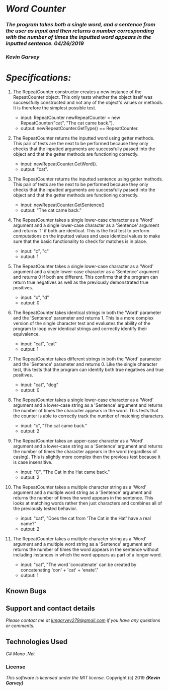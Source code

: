 # _Word Counter_

### _The program takes both a single word, and a sentence from the user as input and then returns a number corresponding with the number of times the inputted word appears in the inputted sentence. 04/26/2019_

### _***Kevin Garvey***_

# _Specifications:_

1. The RepeatCounter constructor creates a new instance of the RepeatCounter object. This only tests whether the object itself was successfully constructed and not any of the object's values or methods. It is therefore the simplest possible test.
    - input: RepeatCounter newRepeatCounter = new RepeatCounter("cat", "The cat came back.").
    - output: newRepeatCounter.GetType() == RepeatCounter.

2. The RepeatCounter returns the inputted word using getter methods. This pair of tests are the next to be performed because they only checks that the inputted arguments are successfully passed into the object and that the getter methods are functioning correctly.
    - input: newRepeatCounter.GetWord().
    - output: "cat".

3. The RepeatCounter returns the inputted sentence using getter methods. This pair of tests are the next to be performed because they only checks that the inputted arguments are successfully passed into the object and that the getter methods are functioning correctly.
    - input: newRepeatCounter.GetSentence()
    - output: "The cat came back."

4. The RepeatCounter takes a single lower-case character as a 'Word' argument and a single lower-case character as a 'Sentence' argument and returns '1' if both are identical. This is the first test to perform computations on the inputted values and uses identical values to make sure that the basic functionality to check for matches is in place.
    - input: "c", "c"
    - output: 1

5. The RepeatCounter takes a single lower-case character as a 'Word' argument and a single lower-case character as a 'Sentence' argument and returns 0 if both are different. This confirms that the program can return true negatives as well as the previously demonstrated true positives.
    - input: "c", "d"
    - output: 0

6. The RepeatCounter takes identical strings in both the 'Word' parameter and the 'Sentence' parameter and returns 1. This is a more complex version of the single character test and evaluates the ability of the program to loop over identical strings and correctly identify their equivalence.
    - input: "cat", "cat"
    - output: 1

7. The RepeatCounter takes different strings in both the 'Word' parameter and the 'Sentence' parameter and returns 0. Like the single character test, this tests that the program can identify both true negatives and true positives.
    - input: "cat", "dog"
    - output: 0

8. The RepeatCounter takes a single lower-case character as a 'Word' argument and a lower-case string as a 'Sentence' argument and returns the number of times the character appears in the word. This tests that the counter is able to correctly track the number of matching characters.   
    - input: "c", "The cat came back."
    - output: 2

9. The RepeatCounter takes an upper-case character as a 'Word' argument and a lower-case string as a 'Sentence' argument and returns the number of times the character appears in the word (regardless of casing). This is slightly more complex then the previous test because it is case insensitive.
    - input: "C", "The Cat in the Hat came back."
    - output: 2

10. The RepeatCounter takes a multiple character string as a 'Word' argument and a multiple word string as a 'Sentence' argument and returns the number of times the word appears in the sentence. This looks at matching words rather then just characters and combines all of the previously tested behavior.
    - input: "cat", "Does the cat from 'The Cat in the Hat' have a real name?"
    - output: 2

11. The RepeatCounter takes a multiple character string as a 'Word' argument and a multiple word string as a 'Sentence' argument and returns the number of times the word appears in the sentence without including instances in which the word appears as part of a longer word.
    - input: "cat", "The word 'concatenate' can be created by concatenating  'con' + 'cat' + 'enate'."
    - output: 1

## Known Bugs

## Support and contact details

_Please contact me at kmgarvey279@gmail.com if you have any questions or comments._

## Technologies Used

_C#_
_Mono_
_.Net_
### License

_This software is licensed under the MIT license._
Copyright (c) 2019 **_{Kevin Garvey}_**
